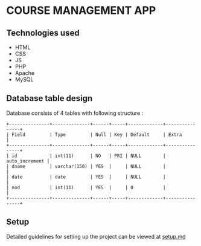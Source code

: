 # COURSE MANAGEMENT APP 

## Technologies used
* HTML
* CSS
* JS
* PHP
* Apache
* MySQL

## Database table design

Database consists of 4 tables with following structure :

```
+---------------+--------------+------+-----+-------------+----------------+
| Field         | Type         | Null | Key | Default     | Extra          |
+---------------+--------------+------+-----+-------------+----------------+
| id            | int(11)      | NO   | PRI | NULL        | auto_increment |
| dname         | varchar(150) | YES  |     | NULL        |                |
| date          | date         | YES  |     | NULL        |                |
| nod           | int(11)      | YES  |     | 0           |                |
+---------------+--------------+------+-----+-------------+----------------+
```

## Setup
Detailed guidelines for setting up the project can be viewed at [setup.md](https://github.com/poojayadav12/Course-Management-App-/blob/master/setup.md)

